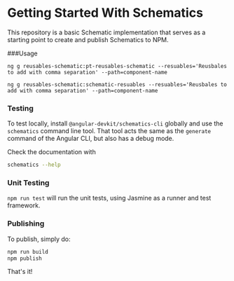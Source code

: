 # Getting Started With Schematics

This repository is a basic Schematic implementation that serves as a starting point to create and publish Schematics to NPM.

###Usage

`ng g reusables-schematic:pt-reusables-schematic --resuables='Reusbales to add with comma separation' --path=component-name` 

`ng g reusables-schematic:schematic-resuables --resuables='Reusbales to add with comma separation' --path=component-name` 

### Testing

To test locally, install `@angular-devkit/schematics-cli` globally and use the `schematics` command line tool. That tool acts the same as the `generate` command of the Angular CLI, but also has a debug mode.

Check the documentation with
```bash
schematics --help
```

### Unit Testing

`npm run test` will run the unit tests, using Jasmine as a runner and test framework.

### Publishing

To publish, simply do:

```bash
npm run build
npm publish
```

That's it!
 
